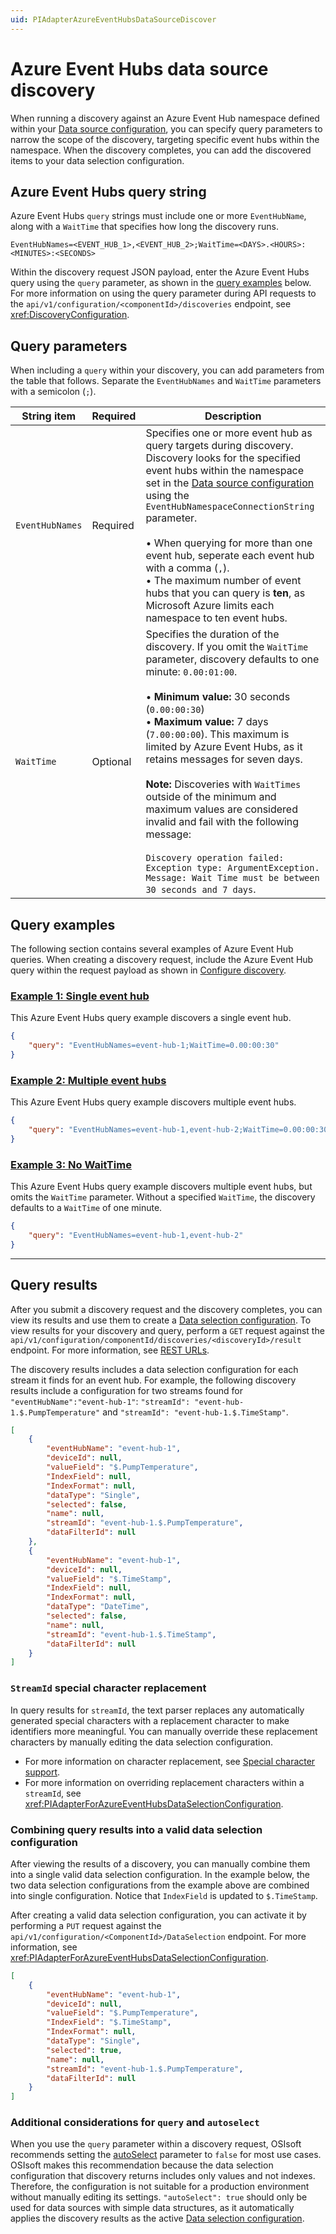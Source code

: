 ```yaml
---
uid: PIAdapterAzureEventHubsDataSourceDiscover
---
```


# Azure Event Hubs data source discovery

When running a discovery against an Azure Event Hub namespace defined within your [Data source configuration](xref:PIAdapterForAzureEventHubsDataSourceConfiguration), you can specify query parameters to narrow the scope of the discovery, targeting specific event hubs within the namespace. When the discovery completes, you can add the discovered items to your data selection configuration.

## Azure Event Hubs query string

Azure Event Hubs `query` strings must include one or more `EventHubName`, along with a `WaitTime` that specifies how long the discovery runs.

```text
EventHubNames=<EVENT_HUB_1>,<EVENT_HUB_2>;WaitTime=<DAYS>.<HOURS>:<MINUTES>:<SECONDS>
```

Within the discovery request JSON payload, enter the Azure Event Hubs query using the `query` parameter, as shown in the [query examples](#query-examples) below. For more information on using the query parameter during API requests to the `api/v1/configuration/<componentId>/discoveries` endpoint, see <xref:DiscoveryConfiguration>.

## Query parameters

When including a `query` within your discovery, you can add parameters from the table that follows. Separate the `EventHubNames` and `WaitTime` parameters with a semicolon (`;`).

String item | Required | Description
--|--|--
`EventHubNames` | Required | Specifies one or more event hub as query targets during discovery. Discovery looks for the specified event hubs within the namespace set in the [Data source configuration](xref:PIAdapterForAzureEventHubsDataSourceConfiguration) using the `EventHubNamespaceConnectionString` parameter.<br><br>&bull; When querying for more than one event hub, seperate each event hub with a comma (`,`).<br>&bull; The maximum number of event hubs that you can query is **ten**, as Microsoft Azure limits each namespace to ten event hubs.
`WaitTime` | Optional | Specifies the duration of the discovery. If you omit the `WaitTime` parameter, discovery defaults to one minute: `0.00:01:00`.<br><br>&bull; **Minimum value:** 30 seconds (`0.00:00:30`)<br>&bull; **Maximum value:** 7 days (`7.00:00:00`). This maximum is limited by Azure Event Hubs, as it retains messages for seven days.<br><br>**Note:** Discoveries with `WaitTimes` outside of the minimum and maximum values are considered invalid and fail with the following message:<br><br>`Discovery operation failed: Exception type: ArgumentException. Message: Wait Time must be between 30 seconds and 7 days`. 

## Query examples

The following section contains several examples of Azure Event Hub queries. When creating a discovery request, include the Azure Event Hub query within the request payload as shown in [Configure discovery](xref:DiscoveryConfiguration#configure-discovery).

### [Example 1: Single event hub](#tab/example-1)

This Azure Event Hubs query example discovers a single event hub.

```json
{
    "query": "EventHubNames=event-hub-1;WaitTime=0.00:00:30"
}
```

### [Example 2: Multiple event hubs](#tab/example-2)

This Azure Event Hubs query example discovers multiple event hubs.

```json
{
    "query": "EventHubNames=event-hub-1,event-hub-2;WaitTime=0.00:00:30"
}
```

### [Example 3: No WaitTime](#tab/example-3)

This Azure Event Hubs query example discovers multiple event hubs, but omits the `WaitTime` parameter. Without a specified `WaitTime`, the discovery defaults to a `WaitTime` of one minute.

```json
{
    "query": "EventHubNames=event-hub-1,event-hub-2"
}
```

***

## Query results

After you submit a discovery request and the discovery completes, you can view its results and use them to create a [Data selection configuration](xref:PIAdapterForAzureEventHubsDataSelectionConfiguration). To view results for your discovery and query, perform a `GET` request against the `api/v1/configuration/componentId/discoveries/<discoveryId>/result` endpoint. For more information, see [REST URLs](xref:DiscoveryConfiguration#rest-urls).

The discovery results includes a data selection configuration for each stream it finds for an event hub. For example, the following discovery results include a configuration for two streams found for `"eventHubName":"event-hub-1"`: `"streamId": "event-hub-1.$.PumpTemperature"` and `"streamId": "event-hub-1.$.TimeStamp"`.

```json
[
    {​​​
        "eventHubName": "event-hub-1",
        "deviceId": null,
        "valueField": "$.PumpTemperature",
        "IndexField": null,
        "IndexFormat": null,
        "dataType": "Single",
        "selected": false,
        "name": null,
        "streamId": "event-hub-1.$.PumpTemperature",
        "dataFilterId": null
    }​​​,
    {​​​
        "eventHubName": "event-hub-1",
        "deviceId": null,
        "valueField": "$.TimeStamp",
        "IndexField": null,
        "IndexFormat": null,
        "dataType": "DateTime",
        "selected": false,
        "name": null,
        "streamId": "event-hub-1.$.TimeStamp",
        "dataFilterId": null
    }​​​
]
```

### `StreamId` special character replacement

In query results for `streamId`, the text parser replaces any automatically generated special characters with a replacement character to make identifiers more meaningful. You can manually override these replacement characters by manually editing the data selection configuration. 

* For more information on character replacement, see [Special character support](xref:TextParser#special-character-support). 
* For more information on overriding replacement characters within a `streamId`, see <xref:PIAdapterForAzureEventHubsDataSelectionConfiguration>.

### Combining query results into a valid data selection configuration 

After viewing the results of a discovery, you can manually combine them into a single valid data selection configuration. In the example below, the two data selection configurations from the example above are combined into single configuration. Notice that `IndexField` is updated to `$.TimeStamp`.

After creating a valid data selection configuration, you can activate it by performing a `PUT` request against the `api/v1/configuration/<ComponentId>/DataSelection` endpoint. For more information, see <xref:PIAdapterForAzureEventHubsDataSelectionConfiguration>.

```json
[
    {
        "eventHubName": "event-hub-1",
        "deviceId": null,
        "valueField": "$.PumpTemperature",
        "IndexField": "$.TimeStamp",
        "IndexFormat": null,
        "dataType": "Single",
        "selected": true,
        "name": null,
        "streamId": "event-hub-1.$.PumpTemperature",
        "dataFilterId": null
    }
]
```

### Additional considerations for `query` and `autoselect`

When you use the `query` parameter within a discovery request, OSIsoft recommends setting the [autoSelect](xref:DiscoveryConfiguration#discovery-parameters) parameter to `false` for most use cases. OSIsoft makes this recommendation because the data selection configuration that discovery returns includes only values and not indexes. Therefore, the configuration is not suitable for a production environment without manually editing its settings<!--, most notably the `IndexField` setting-->. `"autoSelect": true` should only be used for data sources with simple data structures, as it automatically applies the discovery results as the active [Data selection configuration](xref:PIAdapterForAzureEventHubsDataSelectionConfiguration).
 